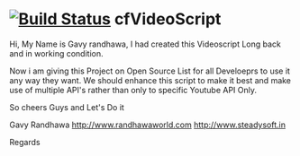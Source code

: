 [![Build Status](https://travis-ci.org/teamcfadvance/cfVideoScript.png?branch=master)](https://travis-ci.org/teamcfadvance/cfVideoScript)
cfVideoScript
=============

Hi, My Name is Gavy randhawa, I had created this Videoscript Long back and in working condition.

Now i am giving this Project on Open Source List for all Develoeprs to use it any way they want. We should enhance this script to make it best and make use of multiple API's rather than only to specific Youtube API Only. 

So cheers Guys and Let's Do it 

Gavy Randhawa
http://www.randhawaworld.com
http://www.steadysoft.in 

Regards
